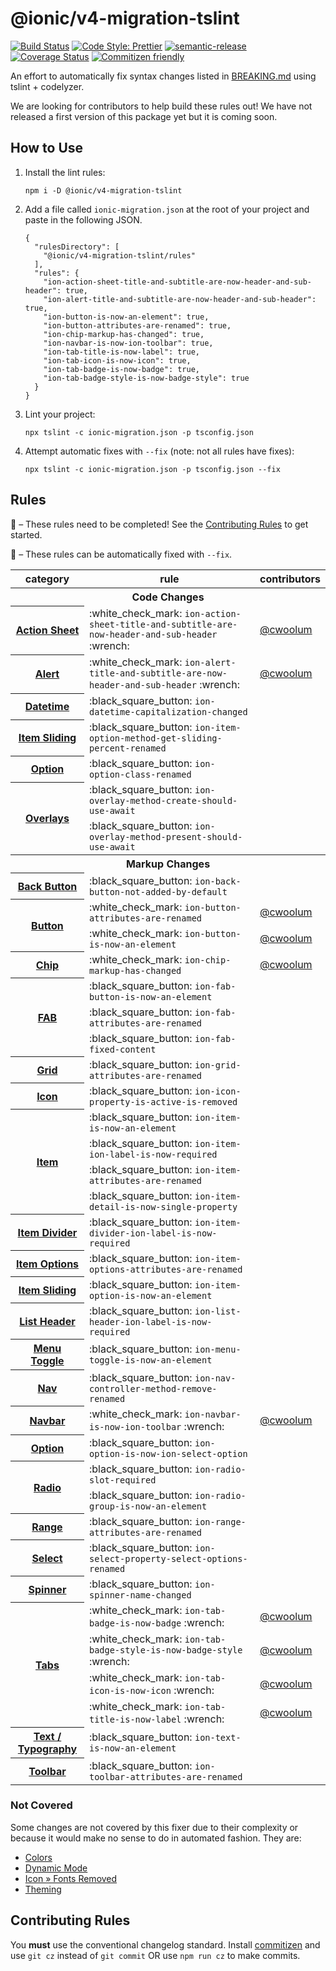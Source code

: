 # @ionic/v4-migration-tslint

[![Build Status][circle-badge]][circle-badge-url]
[![Code Style: Prettier](https://img.shields.io/badge/code_style-prettier-ff69b4.svg)](https://github.com/prettier/prettier)
[![semantic-release](https://img.shields.io/badge/%20%20%F0%9F%93%A6%F0%9F%9A%80-semantic--release-e10079.svg)](https://github.com/semantic-release/semantic-release)
[![Coverage Status](https://coveralls.io/repos/github/ionic-team/v4-migration-tslint/badge.svg?branch=master)](https://coveralls.io/github/ionic-team/v4-migration-tslint?branch=master)
[![Commitizen friendly](https://img.shields.io/badge/commitizen-friendly-brightgreen.svg)](http://commitizen.github.io/cz-cli/)

An effort to automatically fix syntax changes listed in [BREAKING.md](https://github.com/ionic-team/ionic/blob/master/angular/BREAKING.md) using tslint + codelyzer.

We are looking for contributors to help build these rules out! We have not released a first version of this package yet but it is coming soon.

## How to Use

1. Install the lint rules:

    ```
    npm i -D @ionic/v4-migration-tslint
    ```

1. Add a file called `ionic-migration.json` at the root of your project and paste in the following JSON.

    ```
    {
      "rulesDirectory": [
        "@ionic/v4-migration-tslint/rules"
      ],
      "rules": {
        "ion-action-sheet-title-and-subtitle-are-now-header-and-sub-header": true,
        "ion-alert-title-and-subtitle-are-now-header-and-sub-header": true,
        "ion-button-is-now-an-element": true,
        "ion-button-attributes-are-renamed": true,
        "ion-chip-markup-has-changed": true,
        "ion-navbar-is-now-ion-toolbar": true,
        "ion-tab-title-is-now-label": true,
        "ion-tab-icon-is-now-icon": true,
        "ion-tab-badge-is-now-badge": true,
        "ion-tab-badge-style-is-now-badge-style": true
      }
    }
    ```

1. Lint your project:

    ```
    npx tslint -c ionic-migration.json -p tsconfig.json
    ```

1. Attempt automatic fixes with `--fix` (note: not all rules have fixes):

    ```
    npx tslint -c ionic-migration.json -p tsconfig.json --fix
    ```

## Rules

:black_square_button: &ndash; These rules need to be completed! See the [Contributing Rules](#contributing-rules) to get started.

:wrench: &ndash; These rules can be automatically fixed with `--fix`.

<table>
<tr>
    <th>category</th>
    <th>rule</th>
    <th>contributors</th>
</tr>
<tr>
    <th colspan="3">Code Changes</th>
</tr>
<tr>
    <th><a href="https://github.com/ionic-team/ionic/blob/master/angular/BREAKING.md#action-sheet">Action Sheet</a></th>
    <td>:white_check_mark: <code>ion-action-sheet-title-and-subtitle-are-now-header-and-sub-header</code> :wrench:</td>
    <td><a href="https://github.com/cwoolum">@cwoolum</a></td>
</tr>
<tr>
    <th><a href="https://github.com/ionic-team/ionic/blob/master/angular/BREAKING.md#alert">Alert</a></th>
    <td>:white_check_mark: <code>ion-alert-title-and-subtitle-are-now-header-and-sub-header</code> :wrench:</td>
    <td><a href="https://github.com/cwoolum">@cwoolum</a></td>
</tr>
<tr>
    <th><a href="https://github.com/ionic-team/ionic/blob/master/angular/BREAKING.md#datetime">Datetime</a></th>
    <td>:black_square_button: <code>ion-datetime-capitalization-changed</code></td>
    <td></td>
</tr>
<tr>
    <th><a href="https://github.com/ionic-team/ionic/blob/master/angular/BREAKING.md#item-sliding">Item Sliding</a></th>
    <td>:black_square_button: <code>ion-item-option-method-get-sliding-percent-renamed</code></td>
    <td></td>
</tr>
<tr>
    <th><a href="https://github.com/ionic-team/ionic/blob/master/angular/BREAKING.md#option">Option</a></th>
    <td>:black_square_button: <code>ion-option-class-renamed</code></td>
    <td></td>
</tr>
<tr>
    <th rowspan="2"><a href="https://github.com/ionic-team/ionic/blob/master/angular/BREAKING.md#overlays">Overlays</a></th>
    <td>:black_square_button: <code>ion-overlay-method-create-should-use-await</code></td>
    <td></td>
</tr>
<tr>
    <td>:black_square_button: <code>ion-overlay-method-present-should-use-await</code></td>
    <td></td>
</tr>
<tr>
    <th colspan="3">Markup Changes</th>
</tr>
<tr>
    <th><a href="https://github.com/ionic-team/ionic/blob/master/angular/BREAKING.md#back-button">Back Button</a></th>
    <td>:black_square_button: <code>ion-back-button-not-added-by-default</code></td>
    <td></td>
</tr>
<tr>
    <th rowspan="2"><a href="https://github.com/ionic-team/ionic/blob/master/angular/BREAKING.md#button">Button</a></th>
    <td>:white_check_mark: <code>ion-button-attributes-are-renamed</code></td>
    <td><a href="https://github.com/cwoolum">@cwoolum</a></td>
</tr>
<tr>
    <td>:white_check_mark: <code>ion-button-is-now-an-element</code></td>
    <td><a href="https://github.com/cwoolum">@cwoolum</a></td>
</tr>
<tr>
    <th><a href="https://github.com/ionic-team/ionic/blob/master/angular/BREAKING.md#chip">Chip</a></th>
    <td>:white_check_mark: <code>ion-chip-markup-has-changed</code></td>
    <td><a href="https://github.com/cwoolum">@cwoolum</a></td>
</tr>
<tr>
    <th rowspan="3"><a href="https://github.com/ionic-team/ionic/blob/master/angular/BREAKING.md#fab">FAB</a></th>
    <td>:black_square_button: <code>ion-fab-button-is-now-an-element</code></td>
    <td></td>
</tr>
<tr>
    <td>:black_square_button: <code>ion-fab-attributes-are-renamed</code></td>
    <td></td>
</tr>
<tr>
    <td>:black_square_button: <code>ion-fab-fixed-content</code></td>
    <td></td>
</tr>
<tr>
    <th><a href="https://github.com/ionic-team/ionic/blob/master/angular/BREAKING.md#grid">Grid</a></th>
    <td>:black_square_button: <code>ion-grid-attributes-are-renamed</code></td>
    <td></td>
</tr>
<tr>
    <th><a href="https://github.com/ionic-team/ionic/blob/master/angular/BREAKING.md#icon">Icon</a></th>
    <td>:black_square_button: <code>ion-icon-property-is-active-is-removed</code></td>
    <td></td>
</tr>
<tr>
    <th rowspan="4"><a href="https://github.com/ionic-team/ionic/blob/master/angular/BREAKING.md#item">Item</a></th>
    <td>:black_square_button: <code>ion-item-is-now-an-element</code></td>
    <td></td>
</tr>
<tr>
    <td>:black_square_button: <code>ion-item-ion-label-is-now-required</code></td>
    <td></td>
</tr>
<tr>
    <td>:black_square_button: <code>ion-item-attributes-are-renamed</code></td>
    <td></td>
</tr>
<tr>
    <td>:black_square_button: <code>ion-item-detail-is-now-single-property</code></td>
    <td></td>
</tr>
<tr>
    <th><a href="https://github.com/ionic-team/ionic/blob/master/angular/BREAKING.md#item-divider">Item Divider</a></th>
    <td>:black_square_button: <code>ion-item-divider-ion-label-is-now-required</code></td>
    <td></td>
</tr>
<tr>
    <th><a href="https://github.com/ionic-team/ionic/blob/master/angular/BREAKING.md#item-options">Item Options</a></th>
    <td>:black_square_button: <code>ion-item-options-attributes-are-renamed</code></td>
    <td></td>
</tr>
<tr>
    <th><a href="https://github.com/ionic-team/ionic/blob/master/angular/BREAKING.md#item-sliding">Item Sliding</a></th>
    <td>:black_square_button: <code>ion-item-option-is-now-an-element</code></td>
    <td></td>
</tr>
<tr>
    <th><a href="https://github.com/ionic-team/ionic/blob/master/angular/BREAKING.md#list-header">List Header</a></th>
    <td>:black_square_button: <code>ion-list-header-ion-label-is-now-required</code></td>
    <td></td>
</tr>
<tr>
    <th><a href="https://github.com/ionic-team/ionic/blob/master/angular/BREAKING.md#menu-toggle">Menu Toggle</a></th>
    <td>:black_square_button: <code>ion-menu-toggle-is-now-an-element</code></td>
    <td></td>
</tr>
<tr>
    <th><a href="https://github.com/ionic-team/ionic/blob/master/angular/BREAKING.md#nav">Nav</a></th>
    <td>:black_square_button: <code>ion-nav-controller-method-remove-renamed</code></td>
    <td></td>
</tr>
<tr>
    <th><a href="https://github.com/ionic-team/ionic/blob/master/angular/BREAKING.md#navbar">Navbar</a></th>
    <td>:white_check_mark: <code>ion-navbar-is-now-ion-toolbar</code> :wrench:</td>
    <td><a href="https://github.com/cwoolum">@cwoolum</a></td>
</tr>
<tr>
    <th><a href="https://github.com/ionic-team/ionic/blob/master/angular/BREAKING.md#option">Option</a></th>
    <td>:black_square_button: <code>ion-option-is-now-ion-select-option</code></td>
    <td></td>
</tr>
<tr>
    <th rowspan="2"><a href="https://github.com/ionic-team/ionic/blob/master/angular/BREAKING.md#radio">Radio</a></th>
    <td>:black_square_button: <code>ion-radio-slot-required</code></td>
    <td></td>
</tr>
<tr>
    <td>:black_square_button: <code>ion-radio-group-is-now-an-element</code></td>
    <td></td>
</tr>
<tr>
    <th><a href="https://github.com/ionic-team/ionic/blob/master/angular/BREAKING.md#range">Range</a></th>
    <td>:black_square_button: <code>ion-range-attributes-are-renamed</code></td>
    <td></td>
</tr>
<tr>
    <th><a href="https://github.com/ionic-team/ionic/blob/master/angular/BREAKING.md#select">Select</a></th>
    <td>:black_square_button: <code>ion-select-property-select-options-renamed</code></td>
    <td></td>
</tr>
<tr>
    <th><a href="https://github.com/ionic-team/ionic/blob/master/angular/BREAKING.md#spinner">Spinner</a></th>
    <td>:black_square_button: <code>ion-spinner-name-changed</code></td>
    <td></td>
</tr>
<tr>
    <th rowspan="4"><a href="https://github.com/ionic-team/ionic/blob/master/angular/BREAKING.md#tabs">Tabs</a></th>
    <td>:white_check_mark: <code>ion-tab-badge-is-now-badge</code> :wrench:</td>
    <td><a href="https://github.com/cwoolum">@cwoolum</a></td>
</tr>
<tr>
    <td>:white_check_mark: <code>ion-tab-badge-style-is-now-badge-style</code> :wrench:</td>
    <td><a href="https://github.com/cwoolum">@cwoolum</a></td>
</tr>
<tr>
    <td>:white_check_mark: <code>ion-tab-icon-is-now-icon</code> :wrench:</td>
    <td><a href="https://github.com/cwoolum">@cwoolum</a></td>
</tr>
<tr>
    <td>:white_check_mark: <code>ion-tab-title-is-now-label</code> :wrench:</td>
    <td><a href="https://github.com/cwoolum">@cwoolum</a></td>
</tr>
<tr>
    <th><a href="https://github.com/ionic-team/ionic/blob/master/angular/BREAKING.md#text--typography">Text / Typography</a></th>
    <td>:black_square_button: <code>ion-text-is-now-an-element</code></td>
    <td></td>
</tr>
<tr>
    <th><a href="https://github.com/ionic-team/ionic/blob/master/angular/BREAKING.md#toolbar">Toolbar</a></th>
    <td>:black_square_button: <code>ion-toolbar-attributes-are-renamed</code></td>
    <td></td>
</tr>
</table>

### Not Covered

Some changes are not covered by this fixer due to their complexity or because it would make no sense to do in automated fashion. They are:

* [Colors](https://github.com/ionic-team/ionic/blob/master/angular/BREAKING.md#colors)
* [Dynamic Mode](https://github.com/ionic-team/ionic/blob/master/angular/BREAKING.md#dynamic-mode)
* [Icon &raquo; Fonts Removed](https://github.com/ionic-team/ionic/blob/master/angular/BREAKING.md#icon)
* [Theming](https://github.com/ionic-team/ionic/blob/master/angular/BREAKING.md#theming)

## Contributing Rules

You **must** use the conventional changelog standard. Install [commitizen](https://github.com/commitizen/cz-cli#installing-the-command-line-tool) and use `git cz` instead of `git commit` OR use `npm run cz` to make commits.

[circle-badge]: https://circleci.com/gh/ionic-team/v4-migration-tslint.svg?style=shield
[circle-badge-url]: https://circleci.com/gh/ionic-team/v4-migration-tslint
